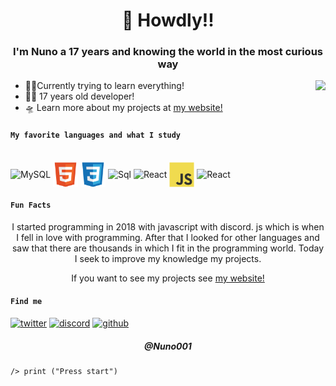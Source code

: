 <h1 align="center">👋 Howdly!!
<h3 align="center">I'm Nuno a 17 years and knowing the world in the most curious way</h3>

<a href="https://discord.com/users/975068431625883718">
  <img src="https://lanyard-profile-readme.vercel.app/api/975068431625883718?hideTimestamp=true&idleMessage=Trying%20chillin'%20at%20the%20moment..." align="right" />
</a>

-   🚶🏻Currently trying to learn everything!
-   👨‍💻 17 years old developer!
-   🛸 Learn more about my projects at <a href="https://nunoo.dev/" target="_blank">my website!</a>

#### ```My favorite languages and what I study```


<div style="display: inline_block"><br>
  <img align="center" alt="MySQL" height="40" width="40" src="https://cdn.jsdelivr.net/gh/devicons/devicon/icons/lua/lua-plain-wordmark.svg">
  <img align="center" alt="HTML" height="40" width="40" src="https://raw.githubusercontent.com/devicons/devicon/master/icons/html5/html5-original.svg">
  <img align="center" alt="CSS" height="40" width="40" src="https://raw.githubusercontent.com/devicons/devicon/master/icons/css3/css3-original.svg">
  <img align="center" alt="Sql" height="40" width="40" src="https://cdn.jsdelivr.net/gh/devicons/devicon/icons/mysql/mysql-original.svg">
  <img align="center" alt="React" height="40" width="40" src="https://cdn.jsdelivr.net/gh/devicons/devicon/icons/react/react-original.svg">
  <img align="center" alt="React" height="40" width="40" src="https://raw.githubusercontent.com/devicons/devicon/master/icons/javascript/javascript-original.svg">
  <img align="center" alt="React" height="50" width="50" src="https://cdn.jsdelivr.net/gh/devicons/devicon/icons/rust/rust-plain.svg">
  

<p align="center">
    


 #### `Fun Facts`
 </div>
<p align="center">
    I started programming in 2018 with javascript with discord. js which is when I fell in love with programming. After that I looked for other languages and saw that there are thousands in which I fit in the programming world. Today I seek to improve my knowledge my projects.
</p>
<p align="center">
    If you want to see my projects see <a href="https://nunoo.dev/" target="_blank">my website!</a>


  #### `Find me`
[![twitter](https://skillicons.dev/icons?i=twitter)](https://twitter.com/)
[![discord](https://skillicons.dev/icons?i=discord)](https://discord.gg/)
[![github](https://skillicons.dev/icons?i=github)](https://github.com/Nuno001)
      
 
<h5 align="center">@Nuno001</h5>

  
    /> print ("Press start")
  </a>
</p>
